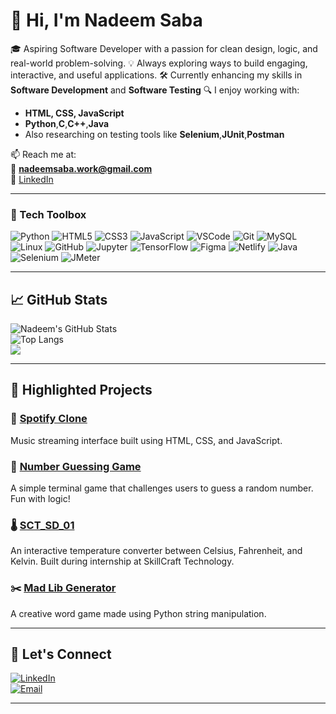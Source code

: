 # 👋 Hi, I'm Nadeem Saba

🎓 Aspiring Software Developer with a passion for clean design, logic, and real-world problem-solving.
💡 Always exploring ways to build engaging, interactive, and useful applications.
🛠️ Currently enhancing my skills in **Software Development** and **Software Testing**
🔍 I enjoy working with:
- **HTML, CSS, JavaScript**
- **Python**,**C**,**C++**,**Java**
- Also researching on testing tools like **Selenium**,**JUnit**,**Postman**

📫 Reach me at:  
📧 **nadeemsaba.work@gmail.com**  
🔗 [LinkedIn](https://www.linkedin.com/in/nadeemsaba/)

---



### 🧰 Tech Toolbox

![Python](https://img.shields.io/badge/-Python-000?style=for-the-badge&logo=python)
![HTML5](https://img.shields.io/badge/-HTML5-E34F26?style=for-the-badge&logo=html5&logoColor=white)
![CSS3](https://img.shields.io/badge/-CSS3-1572B6?style=for-the-badge&logo=css3)
![JavaScript](https://img.shields.io/badge/-JavaScript-black?style=for-the-badge&logo=javascript)
![VSCode](https://img.shields.io/badge/-VSCode-007ACC?style=for-the-badge&logo=visual-studio-code)
![Git](https://img.shields.io/badge/-Git-E44C30?style=for-the-badge&logo=git&logoColor=white)
![MySQL](https://img.shields.io/badge/-MySQL-4479A1?style=for-the-badge&logo=mysql&logoColor=white)
![Linux](https://img.shields.io/badge/-Linux-FCC624?style=for-the-badge&logo=linux&logoColor=black)
![GitHub](https://img.shields.io/badge/-GitHub-181717?style=for-the-badge&logo=github)
![Jupyter](https://img.shields.io/badge/-Jupyter-F37626?style=for-the-badge&logo=jupyter&logoColor=white)
![TensorFlow](https://img.shields.io/badge/-TensorFlow-FF6F00?style=for-the-badge&logo=tensorflow&logoColor=white)
![Figma](https://img.shields.io/badge/-Figma-F24E1E?style=for-the-badge&logo=figma&logoColor=white)
![Netlify](https://img.shields.io/badge/-Netlify-00C7B7?style=for-the-badge&logo=netlify&logoColor=white)
![Java](https://img.shields.io/badge/Java-red?style=for-the-badge&logo=java)
![Selenium](https://img.shields.io/badge/-Selenium-43B02A?style=for-the-badge&logo=selenium&logoColor=white)
![JMeter](https://img.shields.io/badge/-JMeter-D22128?style=for-the-badge&logo=apachejmeter&logoColor=white)




---

## 📈 GitHub Stats

![Nadeem's GitHub Stats](https://github-readme-stats.vercel.app/api?username=Nadeemsaba&show_icons=true&theme=radical)<br/>
![Top Langs](https://github-readme-stats.vercel.app/api/top-langs/?username=Nadeemsaba&layout=compact&theme=radical)<br/>
![](https://nirzak-streak-stats.vercel.app/?user=Nadeemsaba&theme=radical&hide_border=false&cache_seconds=30)<br/>


---

## 📌 Highlighted Projects

### 🎵 [Spotify Clone](https://github.com/Nadeemsaba/Spotify-clone)
Music streaming interface built using HTML, CSS, and JavaScript.

### 🔢 [Number Guessing Game](https://github.com/Nadeemsaba/Number-Guessing)
A simple terminal game that challenges users to guess a random number. Fun with logic!

### 🌡️ [SCT_SD_01](https://github.com/Nadeemsaba/SCT_SD_01)
An interactive temperature converter between Celsius, Fahrenheit, and Kelvin. Built during internship at SkillCraft Technology.

### ✂️ [Mad Lib Generator](https://github.com/Nadeemsaba/Mad-Lib-Generator)
A creative word game made using Python string manipulation.

---

## 🤝 Let's Connect

[![LinkedIn](https://img.shields.io/badge/-LinkedIn-blue?style=flat-square&logo=linkedin)](https://www.linkedin.com/in/nadeemsaba/)  
[![Email](https://img.shields.io/badge/-Email-D14836?style=flat-square&logo=gmail&logoColor=white)](mailto:nadeemsaba.work@gmail.com)

---
